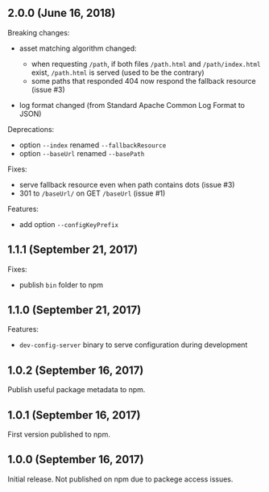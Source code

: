 ## 2.0.0 (June 16, 2018)

Breaking changes:

- asset matching algorithm changed:

  - when requesting `/path`, if both files `/path.html` and `/path/index.html`
    exist, `/path.html` is served (used to be the contrary)
  - some paths that responded 404 now respond the fallback resource (issue #3)

- log format changed (from Standard Apache Common Log Format to JSON)

Deprecations:

- option `--index` renamed `--fallbackResource`
- option `--baseUrl` renamed `--basePath`

Fixes:

- serve fallback resource even when path contains dots (issue #3)
- 301 to `/baseUrl/` on GET `/baseUrl` (issue #1)

Features:

- add option `--configKeyPrefix`

## 1.1.1 (September 21, 2017)

Fixes:

- publish `bin` folder to npm

## 1.1.0 (September 21, 2017)

Features:

- `dev-config-server` binary to serve configuration during development

## 1.0.2 (September 16, 2017)

Publish useful package metadata to npm.

## 1.0.1 (September 16, 2017)

First version published to npm.

## 1.0.0 (September 16, 2017)

Initial release. Not published on npm due to packege access issues.
